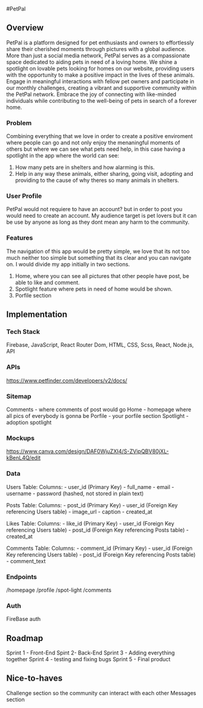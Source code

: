 #PetPal

## Overview

PetPal is a platform designed for pet enthusiasts and owners to effortlessly share their cherished moments through pictures with a global audience. More than just a social media network, PetPal serves as a compassionate space dedicated to aiding pets in need of a loving home. We shine a spotlight on lovable pets looking for homes on our website, providing users with the opportunity to make a positive impact in the lives of these animals. Engage in meaningful interactions with fellow pet owners and participate in our monthly challenges, creating a vibrant and supportive community within the PetPal network. Embrace the joy of connecting with like-minded individuals while contributing to the well-being of pets in search of a forever home.

### Problem

Combining everything that we love in order to create a positive enviroment where people can go and not only enjoy the menaningful moments of others but where we can see what pets need help, in this case having a spotlight in the app where the world can see:

1. How many pets are in shelters and how alarming is this.
2. Help in any way these animals, either sharing, going visit, adopting and providing to the cause of why theres so many animals in shelters.

### User Profile

PetPal would not requiere to have an account? but in order to post you would need to create an account. My audience target is pet lovers but it can be use by anyone as long as they dont mean any harm to the community.

### Features

The navigation of this app would be pretty simple, we love that its not too much neither too simple but something that its clear and you can navigate on. I would divide my app initially in two sections.

1. Home, where you can see all pictures that other people have post, be able to like and comment.
2. Spotlight feature where pets in need of home would be shown.
3. Porfile section
   
## Implementation

### Tech Stack

Firebase, JavaScript, React Router Dom, HTML, CSS, Scss, React, Node.js, API

### APIs

https://www.petfinder.com/developers/v2/docs/

### Sitemap

Comments - where comments of post would go
Home - homepage where all pics of everybody is gonna be
Porfile - your porfile section
Spotlight - adoption spotlight
### Mockups
https://www.canva.com/design/DAF0WjuZXI4/S-ZVipQBV80jXL-kBenL4Q/edit

### Data

Users Table:
  Columns:
    - user_id (Primary Key)
    - full_name
    - email
    - username
    - password (hashed, not stored in plain text)

Posts Table:
  Columns:
    - post_id (Primary Key)
    - user_id (Foreign Key referencing Users table)
    - image_url 
    - caption
    - created_at
    
Likes Table:
  Columns:
    - like_id (Primary Key)
    - user_id (Foreign Key referencing Users table)
    - post_id (Foreign Key referencing Posts table)
    - created_at
    
Comments Table:
  Columns:
    - comment_id (Primary Key)
    - user_id (Foreign Key referencing Users table)
    - post_id (Foreign Key referencing Posts table)
    - comment_text
    
### Endpoints

/homepage
/profile
/spot-light
/comments

### Auth

FireBase auth

## Roadmap

Sprint 1 - Front-End 
Spint 2- Back-End
Sprint 3 - Adding everything together
Sprint 4 - testing and fixing bugs
Sprint 5 - Final product

## Nice-to-haves

Challenge section so the community can interact with each other
Messages section
